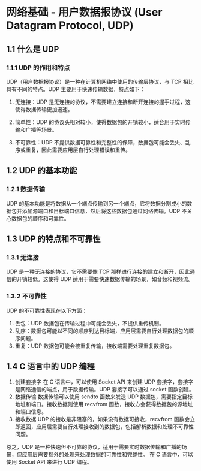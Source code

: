 # 网络基础 - 用户数据报协议 (User Datagram Protocol, UDP)

## 1.1 什么是 UDP

### 1.1.1 UDP 的作用和特点

UDP（用户数据报协议）是一种在计算机网络中使用的传输层协议，与 TCP 相比具有不同的特点。UDP 主要用于快速传输数据，特点如下：

1. 无连接：UDP 是无连接的协议，不需要建立连接和断开连接的握手过程，这使得数据传输更加迅速。

2. 简单性：UDP 的协议头相对较小，使得数据包的开销较小，适合用于实时传输和广播等场景。

3. 不可靠性：UDP 不提供数据可靠性和完整性的保障，数据包可能会丢失、乱序或重复，因此需要应用层自行处理错误和重传。

## 1.2 UDP 的基本功能

### 1.2.1 数据传输

UDP 的基本功能是将数据从一个端点传输到另一个端点，它将数据分割成小的数据包并添加源端口和目标端口信息，然后将这些数据包通过网络传输。UDP 不关心数据包的顺序和可靠性。

## 1.3 UDP 的特点和不可靠性

### 1.3.1 无连接

UDP 是一种无连接的协议，它不需要像 TCP 那样进行连接的建立和断开，因此通信的开销较低。这使得 UDP 适用于需要快速数据传输的场景，如音频和视频流。

### 1.3.2 不可靠性

UDP 的不可靠性表现在以下方面：

1. 丢包：UDP 数据包在传输过程中可能会丢失，不提供重传机制。
2. 乱序：数据包可能以不同的顺序到达目标端，应用层需要自行处理数据包的顺序问题。
3. 重复：UDP 数据包可能会被重复传输，接收端需要处理重复数据包。

## 1.4 C 语言中的 UDP 编程

1. 创建套接字
    在 C 语言中，可以使用 Socket API 来创建 UDP 套接字，套接字是网络通信的端点，用于数据传输。UDP 套接字可以通过 socket 函数创建。
2. 数据传输
    数据传输可以使用 sendto 函数来发送 UDP 数据包，需要指定目标地址和端口。接收数据则使用 recvfrom 函数，接收方会获得数据包的源地址和端口信息。
3. 接收数据
    UDP 的接收是非阻塞的，如果没有数据可接收，recvfrom 函数会立即返回，应用层需要自行处理接收到的数据包，包括解析数据和处理不可靠性问题。

总之，UDP 是一种快速但不可靠的协议，适用于需要实时数据传输和广播的场景，但应用层需要额外的处理来处理数据的可靠性和完整性。
在 C 语言中，可以使用 Socket API 来进行 UDP 编程。
